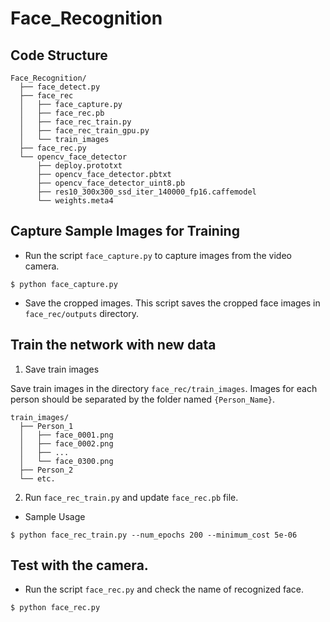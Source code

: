 # Face_Recognition

## Code Structure

```
Face_Recognition/
  ├── face_detect.py
  ├── face_rec
  │   ├── face_capture.py
  │   ├── face_rec.pb
  │   ├── face_rec_train.py
  │   ├── face_rec_train_gpu.py
  │   └── train_images
  ├── face_rec.py
  └── opencv_face_detector
      ├── deploy.prototxt
      ├── opencv_face_detector.pbtxt
      ├── opencv_face_detector_uint8.pb
      ├── res10_300x300_ssd_iter_140000_fp16.caffemodel
      └── weights.meta4
```

## Capture Sample Images for Training

- Run the script `face_capture.py` to capture images from the video camera.
```
$ python face_capture.py
```

- Save the cropped images.
This script saves the cropped face images in `face_rec/outputs` directory. 

## Train the network with new data

1. Save train images

Save train images in the directory `face_rec/train_images`.
Images for each person should be separated by the folder named `{Person_Name}`.

```
train_images/
  ├── Person_1
  │   ├── face_0001.png
  │   ├── face_0002.png
  │   ├── ...
  │   └── face_0300.png
  ├── Person_2
  └── etc.
```

2. Run `face_rec_train.py` and update `face_rec.pb` file.

- Sample Usage
```
$ python face_rec_train.py --num_epochs 200 --minimum_cost 5e-06
```

## Test with the camera.

- Run the script `face_rec.py` and check the name of recognized face.
```
$ python face_rec.py
```

